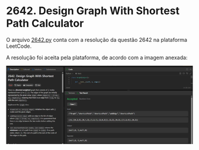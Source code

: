 # 2642. Design Graph With Shortest Path Calculator

O arquivo [2642.py](./2642/2642.py) conta com a resolução da questão 2642 na plataforma LeetCode.

A resolução foi aceita pela plataforma, de acordo com a imagem anexada:
<center>

![Resolução 2642.py](/screenshots/2642.png)

</center>
